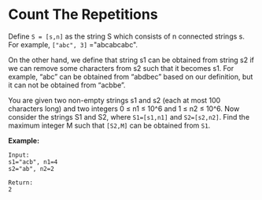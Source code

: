 # Count The Repetitions

Define `S = [s,n]` as the string S which consists of n connected strings s. For example, `["abc", 3]` ="abcabcabc".

On the other hand, we define that string s1 can be obtained from string s2 if we can remove some characters from s2 such that it becomes s1. For example, “abc” can be obtained from “abdbec” based on our definition, but it can not be obtained from “acbbe”.

You are given two non-empty strings s1 and s2 (each at most 100 characters long) and two integers 0 ≤ n1 ≤ 10^6 and 1 ≤ n2 ≤ 10^6. Now consider the strings S1 and S2, where `S1=[s1,n1]` and `S2=[s2,n2]`. Find the maximum integer M such that `[S2,M]` can be obtained from `S1`.

**Example:**

```pseudo
Input:
s1="acb", n1=4
s2="ab", n2=2

Return:
2
```
